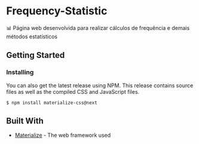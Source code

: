# Frequency-Statistic
📊 Página web desenvolvida para realizar cálculos de frequência e demais métodos estatísticos

## Getting Started

### Installing

You can also get the latest release using NPM. This release contains source files as well as the compiled CSS and JavaScript files.

```
$ npm install materialize-css@next
```

## Built With

* [Materialize](https://materializecss.com/) - The web framework used

